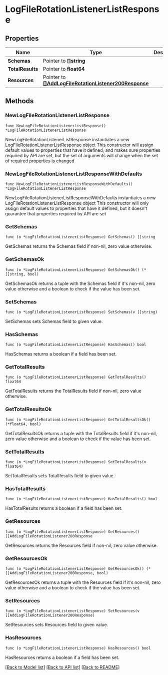 # LogFileRotationListenerListResponse

## Properties

Name | Type | Description | Notes
------------ | ------------- | ------------- | -------------
**Schemas** | Pointer to **[]string** |  | [optional] 
**TotalResults** | Pointer to **float64** |  | [optional] 
**Resources** | Pointer to [**[]AddLogFileRotationListener200Response**](AddLogFileRotationListener200Response.md) |  | [optional] 

## Methods

### NewLogFileRotationListenerListResponse

`func NewLogFileRotationListenerListResponse() *LogFileRotationListenerListResponse`

NewLogFileRotationListenerListResponse instantiates a new LogFileRotationListenerListResponse object
This constructor will assign default values to properties that have it defined,
and makes sure properties required by API are set, but the set of arguments
will change when the set of required properties is changed

### NewLogFileRotationListenerListResponseWithDefaults

`func NewLogFileRotationListenerListResponseWithDefaults() *LogFileRotationListenerListResponse`

NewLogFileRotationListenerListResponseWithDefaults instantiates a new LogFileRotationListenerListResponse object
This constructor will only assign default values to properties that have it defined,
but it doesn't guarantee that properties required by API are set

### GetSchemas

`func (o *LogFileRotationListenerListResponse) GetSchemas() []string`

GetSchemas returns the Schemas field if non-nil, zero value otherwise.

### GetSchemasOk

`func (o *LogFileRotationListenerListResponse) GetSchemasOk() (*[]string, bool)`

GetSchemasOk returns a tuple with the Schemas field if it's non-nil, zero value otherwise
and a boolean to check if the value has been set.

### SetSchemas

`func (o *LogFileRotationListenerListResponse) SetSchemas(v []string)`

SetSchemas sets Schemas field to given value.

### HasSchemas

`func (o *LogFileRotationListenerListResponse) HasSchemas() bool`

HasSchemas returns a boolean if a field has been set.

### GetTotalResults

`func (o *LogFileRotationListenerListResponse) GetTotalResults() float64`

GetTotalResults returns the TotalResults field if non-nil, zero value otherwise.

### GetTotalResultsOk

`func (o *LogFileRotationListenerListResponse) GetTotalResultsOk() (*float64, bool)`

GetTotalResultsOk returns a tuple with the TotalResults field if it's non-nil, zero value otherwise
and a boolean to check if the value has been set.

### SetTotalResults

`func (o *LogFileRotationListenerListResponse) SetTotalResults(v float64)`

SetTotalResults sets TotalResults field to given value.

### HasTotalResults

`func (o *LogFileRotationListenerListResponse) HasTotalResults() bool`

HasTotalResults returns a boolean if a field has been set.

### GetResources

`func (o *LogFileRotationListenerListResponse) GetResources() []AddLogFileRotationListener200Response`

GetResources returns the Resources field if non-nil, zero value otherwise.

### GetResourcesOk

`func (o *LogFileRotationListenerListResponse) GetResourcesOk() (*[]AddLogFileRotationListener200Response, bool)`

GetResourcesOk returns a tuple with the Resources field if it's non-nil, zero value otherwise
and a boolean to check if the value has been set.

### SetResources

`func (o *LogFileRotationListenerListResponse) SetResources(v []AddLogFileRotationListener200Response)`

SetResources sets Resources field to given value.

### HasResources

`func (o *LogFileRotationListenerListResponse) HasResources() bool`

HasResources returns a boolean if a field has been set.


[[Back to Model list]](../README.md#documentation-for-models) [[Back to API list]](../README.md#documentation-for-api-endpoints) [[Back to README]](../README.md)


